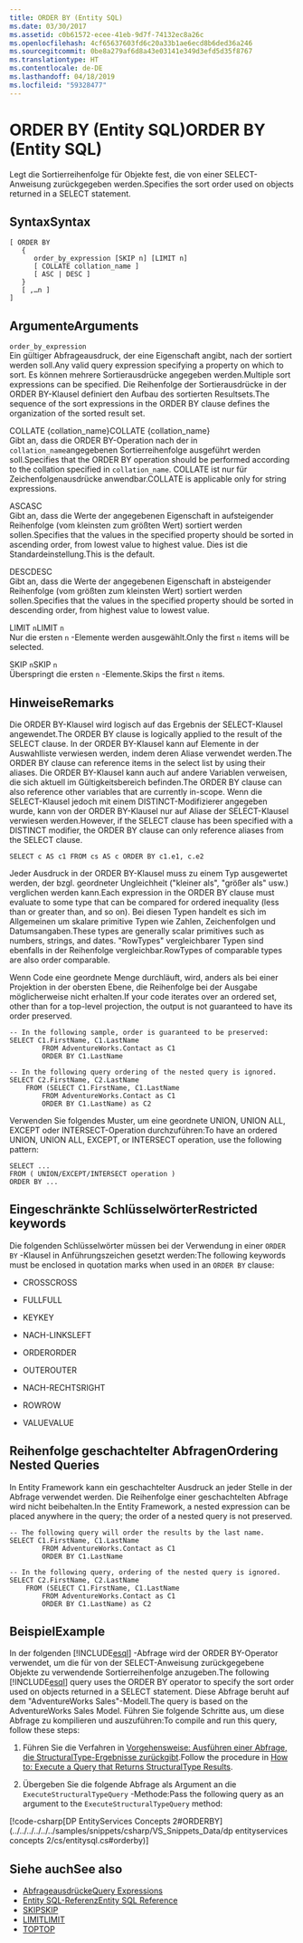 ```yaml
---
title: ORDER BY (Entity SQL)
ms.date: 03/30/2017
ms.assetid: c0b61572-ecee-41eb-9d7f-74132ec8a26c
ms.openlocfilehash: 4cf65637603fd6c20a33b1ae6ecd8b6ded36a246
ms.sourcegitcommit: 0be8a279af6d8a43e03141e349d3efd5d35f8767
ms.translationtype: HT
ms.contentlocale: de-DE
ms.lasthandoff: 04/18/2019
ms.locfileid: "59328477"
---
```

# <a name="order-by-entity-sql"></a><span data-ttu-id="de204-102">ORDER BY (Entity SQL)</span><span class="sxs-lookup"><span data-stu-id="de204-102">ORDER BY (Entity SQL)</span></span>
<span data-ttu-id="de204-103">Legt die Sortierreihenfolge für Objekte fest, die von einer SELECT-Anweisung zurückgegeben werden.</span><span class="sxs-lookup"><span data-stu-id="de204-103">Specifies the sort order used on objects returned in a SELECT statement.</span></span>  
  
## <a name="syntax"></a><span data-ttu-id="de204-104">Syntax</span><span class="sxs-lookup"><span data-stu-id="de204-104">Syntax</span></span>  
  
```  
[ ORDER BY   
   {  
      order_by_expression [SKIP n] [LIMIT n]  
      [ COLLATE collation_name ]  
      [ ASC | DESC ]  
   }  
   [ ,…n ]   
]  
```  
  
## <a name="arguments"></a><span data-ttu-id="de204-105">Argumente</span><span class="sxs-lookup"><span data-stu-id="de204-105">Arguments</span></span>  
 `order_by_expression`  
 <span data-ttu-id="de204-106">Ein gültiger Abfrageausdruck, der eine Eigenschaft angibt, nach der sortiert werden soll.</span><span class="sxs-lookup"><span data-stu-id="de204-106">Any valid query expression specifying a property on which to sort.</span></span> <span data-ttu-id="de204-107">Es können mehrere Sortierausdrücke angegeben werden.</span><span class="sxs-lookup"><span data-stu-id="de204-107">Multiple sort expressions can be specified.</span></span> <span data-ttu-id="de204-108">Die Reihenfolge der Sortierausdrücke in der ORDER BY-Klausel definiert den Aufbau des sortierten Resultsets.</span><span class="sxs-lookup"><span data-stu-id="de204-108">The sequence of the sort expressions in the ORDER BY clause defines the organization of the sorted result set.</span></span>  
  
 <span data-ttu-id="de204-109">COLLATE {collation_name}</span><span class="sxs-lookup"><span data-stu-id="de204-109">COLLATE {collation_name}</span></span>  
 <span data-ttu-id="de204-110">Gibt an, dass die ORDER BY-Operation nach der in `collation_name`angegebenen Sortierreihenfolge ausgeführt werden soll.</span><span class="sxs-lookup"><span data-stu-id="de204-110">Specifies that the ORDER BY operation should be performed according to the collation specified in `collation_name`.</span></span> <span data-ttu-id="de204-111">COLLATE ist nur für Zeichenfolgenausdrücke anwendbar.</span><span class="sxs-lookup"><span data-stu-id="de204-111">COLLATE is applicable only for string expressions.</span></span>  
  
 <span data-ttu-id="de204-112">ASC</span><span class="sxs-lookup"><span data-stu-id="de204-112">ASC</span></span>  
 <span data-ttu-id="de204-113">Gibt an, dass die Werte der angegebenen Eigenschaft in aufsteigender Reihenfolge (vom kleinsten zum größten Wert) sortiert werden sollen.</span><span class="sxs-lookup"><span data-stu-id="de204-113">Specifies that the values in the specified property should be sorted in ascending order, from lowest value to highest value.</span></span> <span data-ttu-id="de204-114">Dies ist die Standardeinstellung.</span><span class="sxs-lookup"><span data-stu-id="de204-114">This is the default.</span></span>  
  
 <span data-ttu-id="de204-115">DESC</span><span class="sxs-lookup"><span data-stu-id="de204-115">DESC</span></span>  
 <span data-ttu-id="de204-116">Gibt an, dass die Werte der angegebenen Eigenschaft in absteigender Reihenfolge (vom größten zum kleinsten Wert) sortiert werden sollen.</span><span class="sxs-lookup"><span data-stu-id="de204-116">Specifies that the values in the specified property should be sorted in descending order, from highest value to lowest value.</span></span>  
  
 <span data-ttu-id="de204-117">LIMIT `n`</span><span class="sxs-lookup"><span data-stu-id="de204-117">LIMIT `n`</span></span>  
 <span data-ttu-id="de204-118">Nur die ersten `n` -Elemente werden ausgewählt.</span><span class="sxs-lookup"><span data-stu-id="de204-118">Only the first `n` items will be selected.</span></span>  
  
 <span data-ttu-id="de204-119">SKIP `n`</span><span class="sxs-lookup"><span data-stu-id="de204-119">SKIP `n`</span></span>  
 <span data-ttu-id="de204-120">Überspringt die ersten `n` -Elemente.</span><span class="sxs-lookup"><span data-stu-id="de204-120">Skips the first `n` items.</span></span>  
  
## <a name="remarks"></a><span data-ttu-id="de204-121">Hinweise</span><span class="sxs-lookup"><span data-stu-id="de204-121">Remarks</span></span>  
 <span data-ttu-id="de204-122">Die ORDER BY-Klausel wird logisch auf das Ergebnis der SELECT-Klausel angewendet.</span><span class="sxs-lookup"><span data-stu-id="de204-122">The ORDER BY clause is logically applied to the result of the SELECT clause.</span></span> <span data-ttu-id="de204-123">In der ORDER BY-Klausel kann auf Elemente in der Auswahlliste verwiesen werden, indem deren Aliase verwendet werden.</span><span class="sxs-lookup"><span data-stu-id="de204-123">The ORDER BY clause can reference items in the select list by using their aliases.</span></span> <span data-ttu-id="de204-124">Die ORDER BY-Klausel kann auch auf andere Variablen verweisen, die sich aktuell im Gültigkeitsbereich befinden.</span><span class="sxs-lookup"><span data-stu-id="de204-124">The ORDER BY clause can also reference other variables that are currently in-scope.</span></span> <span data-ttu-id="de204-125">Wenn die SELECT-Klausel jedoch mit einem DISTINCT-Modifizierer angegeben wurde, kann von der ORDER BY-Klausel nur auf Aliase der SELECT-Klausel verwiesen werden.</span><span class="sxs-lookup"><span data-stu-id="de204-125">However, if the SELECT clause has been specified with a DISTINCT modifier, the ORDER BY clause can only reference aliases from the SELECT clause.</span></span>  
  
 `SELECT c AS c1 FROM cs AS c ORDER BY c1.e1, c.e2`  
  
 <span data-ttu-id="de204-126">Jeder Ausdruck in der ORDER BY-Klausel muss zu einem Typ ausgewertet werden, der bzgl. geordneter Ungleichheit ("kleiner als", "größer als" usw.) verglichen werden kann.</span><span class="sxs-lookup"><span data-stu-id="de204-126">Each expression in the ORDER BY clause must evaluate to some type that can be compared for ordered inequality (less than or greater than, and so on).</span></span> <span data-ttu-id="de204-127">Bei diesen Typen handelt es sich im Allgemeinen um skalare primitive Typen wie Zahlen, Zeichenfolgen und Datumsangaben.</span><span class="sxs-lookup"><span data-stu-id="de204-127">These types are generally scalar primitives such as numbers, strings, and dates.</span></span> <span data-ttu-id="de204-128">"RowTypes" vergleichbarer Typen sind ebenfalls in der Reihenfolge vergleichbar.</span><span class="sxs-lookup"><span data-stu-id="de204-128">RowTypes of comparable types are also order comparable.</span></span>  
  
 <span data-ttu-id="de204-129">Wenn Code eine geordnete Menge durchläuft, wird, anders als bei einer Projektion in der obersten Ebene, die Reihenfolge bei der Ausgabe möglicherweise nicht erhalten.</span><span class="sxs-lookup"><span data-stu-id="de204-129">If your code iterates over an ordered set, other than for a top-level projection, the output is not guaranteed to have its order preserved.</span></span>  
  
```  
-- In the following sample, order is guaranteed to be preserved:  
SELECT C1.FirstName, C1.LastName  
        FROM AdventureWorks.Contact as C1  
        ORDER BY C1.LastName  
```  
  
```  
-- In the following query ordering of the nested query is ignored.  
SELECT C2.FirstName, C2.LastName  
    FROM (SELECT C1.FirstName, C1.LastName  
        FROM AdventureWorks.Contact as C1  
        ORDER BY C1.LastName) as C2  
```  
  
 <span data-ttu-id="de204-130">Verwenden Sie folgendes Muster, um eine geordnete UNION, UNION ALL, EXCEPT oder INTERSECT-Operation durchzuführen:</span><span class="sxs-lookup"><span data-stu-id="de204-130">To have an ordered UNION, UNION ALL, EXCEPT, or INTERSECT operation, use the following pattern:</span></span>  
  
```  
SELECT ...  
FROM ( UNION/EXCEPT/INTERSECT operation )  
ORDER BY ...  
```  
  
## <a name="restricted-keywords"></a><span data-ttu-id="de204-131">Eingeschränkte Schlüsselwörter</span><span class="sxs-lookup"><span data-stu-id="de204-131">Restricted keywords</span></span>  
 <span data-ttu-id="de204-132">Die folgenden Schlüsselwörter müssen bei der Verwendung in einer `ORDER BY` -Klausel in Anführungszeichen gesetzt werden:</span><span class="sxs-lookup"><span data-stu-id="de204-132">The following keywords must be enclosed in quotation marks when used in an `ORDER BY` clause:</span></span>  
  
-   <span data-ttu-id="de204-133">CROSS</span><span class="sxs-lookup"><span data-stu-id="de204-133">CROSS</span></span>  
  
-   <span data-ttu-id="de204-134">FULL</span><span class="sxs-lookup"><span data-stu-id="de204-134">FULL</span></span>  
  
-   <span data-ttu-id="de204-135">KEY</span><span class="sxs-lookup"><span data-stu-id="de204-135">KEY</span></span>  
  
-   <span data-ttu-id="de204-136">NACH-LINKS</span><span class="sxs-lookup"><span data-stu-id="de204-136">LEFT</span></span>  
  
-   <span data-ttu-id="de204-137">ORDER</span><span class="sxs-lookup"><span data-stu-id="de204-137">ORDER</span></span>  
  
-   <span data-ttu-id="de204-138">OUTER</span><span class="sxs-lookup"><span data-stu-id="de204-138">OUTER</span></span>  
  
-   <span data-ttu-id="de204-139">NACH-RECHTS</span><span class="sxs-lookup"><span data-stu-id="de204-139">RIGHT</span></span>  
  
-   <span data-ttu-id="de204-140">ROW</span><span class="sxs-lookup"><span data-stu-id="de204-140">ROW</span></span>  
  
-   <span data-ttu-id="de204-141">VALUE</span><span class="sxs-lookup"><span data-stu-id="de204-141">VALUE</span></span>  
  
## <a name="ordering-nested-queries"></a><span data-ttu-id="de204-142">Reihenfolge geschachtelter Abfragen</span><span class="sxs-lookup"><span data-stu-id="de204-142">Ordering Nested Queries</span></span>  
 <span data-ttu-id="de204-143">In Entity Framework kann ein geschachtelter Ausdruck an jeder Stelle in der Abfrage verwendet werden. Die Reihenfolge einer geschachtelten Abfrage wird nicht beibehalten.</span><span class="sxs-lookup"><span data-stu-id="de204-143">In the Entity Framework, a nested expression can be placed anywhere in the query; the order of a nested query is not preserved.</span></span>  
  
```  
-- The following query will order the results by the last name.  
SELECT C1.FirstName, C1.LastName  
        FROM AdventureWorks.Contact as C1  
        ORDER BY C1.LastName  
```  
  
```  
-- In the following query, ordering of the nested query is ignored.  
SELECT C2.FirstName, C2.LastName  
    FROM (SELECT C1.FirstName, C1.LastName  
        FROM AdventureWorks.Contact as C1  
        ORDER BY C1.LastName) as C2  
```  
  
## <a name="example"></a><span data-ttu-id="de204-144">Beispiel</span><span class="sxs-lookup"><span data-stu-id="de204-144">Example</span></span>  
 <span data-ttu-id="de204-145">In der folgenden [!INCLUDE[esql](../../../../../../includes/esql-md.md)] -Abfrage wird der ORDER BY-Operator verwendet, um die für von der SELECT-Anweisung zurückgegebene Objekte zu verwendende Sortierreihenfolge anzugeben.</span><span class="sxs-lookup"><span data-stu-id="de204-145">The following [!INCLUDE[esql](../../../../../../includes/esql-md.md)] query uses the ORDER BY operator to specify the sort order used on objects returned in a SELECT statement.</span></span> <span data-ttu-id="de204-146">Diese Abfrage beruht auf dem "AdventureWorks Sales"-Modell.</span><span class="sxs-lookup"><span data-stu-id="de204-146">The query is based on the AdventureWorks Sales Model.</span></span> <span data-ttu-id="de204-147">Führen Sie folgende Schritte aus, um diese Abfrage zu kompilieren und auszuführen:</span><span class="sxs-lookup"><span data-stu-id="de204-147">To compile and run this query, follow these steps:</span></span>  
  
1. <span data-ttu-id="de204-148">Führen Sie die Verfahren in [Vorgehensweise: Ausführen einer Abfrage, die StructuralType-Ergebnisse zurückgibt](../../../../../../docs/framework/data/adonet/ef/how-to-execute-a-query-that-returns-structuraltype-results.md).</span><span class="sxs-lookup"><span data-stu-id="de204-148">Follow the procedure in [How to: Execute a Query that Returns StructuralType Results](../../../../../../docs/framework/data/adonet/ef/how-to-execute-a-query-that-returns-structuraltype-results.md).</span></span>  
  
2. <span data-ttu-id="de204-149">Übergeben Sie die folgende Abfrage als Argument an die `ExecuteStructuralTypeQuery` -Methode:</span><span class="sxs-lookup"><span data-stu-id="de204-149">Pass the following query as an argument to the `ExecuteStructuralTypeQuery` method:</span></span>  
  
 [!code-csharp[DP EntityServices Concepts 2#ORDERBY](../../../../../../samples/snippets/csharp/VS_Snippets_Data/dp entityservices concepts 2/cs/entitysql.cs#orderby)]  
  
## <a name="see-also"></a><span data-ttu-id="de204-150">Siehe auch</span><span class="sxs-lookup"><span data-stu-id="de204-150">See also</span></span>

- [<span data-ttu-id="de204-151">Abfrageausdrücke</span><span class="sxs-lookup"><span data-stu-id="de204-151">Query Expressions</span></span>](../../../../../../docs/framework/data/adonet/ef/language-reference/query-expressions-entity-sql.md)
- [<span data-ttu-id="de204-152">Entity SQL-Referenz</span><span class="sxs-lookup"><span data-stu-id="de204-152">Entity SQL Reference</span></span>](../../../../../../docs/framework/data/adonet/ef/language-reference/entity-sql-reference.md)
- [<span data-ttu-id="de204-153">SKIP</span><span class="sxs-lookup"><span data-stu-id="de204-153">SKIP</span></span>](../../../../../../docs/framework/data/adonet/ef/language-reference/skip-entity-sql.md)
- [<span data-ttu-id="de204-154">LIMIT</span><span class="sxs-lookup"><span data-stu-id="de204-154">LIMIT</span></span>](../../../../../../docs/framework/data/adonet/ef/language-reference/limit-entity-sql.md)
- [<span data-ttu-id="de204-155">TOP</span><span class="sxs-lookup"><span data-stu-id="de204-155">TOP</span></span>](../../../../../../docs/framework/data/adonet/ef/language-reference/top-entity-sql.md)
